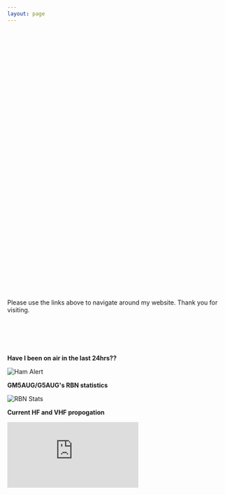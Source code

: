 ```yaml
---
layout: page
---
```

<script>
function redirectToPage() {
  const currentDate = new Date();
    const dayOfWeek = currentDate.getDay(); // 0 = Sunday, 1 = Monday, ..., 6 = Saturday

      if (dayOfWeek === 0) {
          // Redirect to the desired page on Sundays
              window.location.replace('/sabbath'); // Replace '/path/to/sunday-page' with the actual URL of your Sunday page
                }
                }

                // Call the function when the page loads
                window.onload = redirectToPage;
                </script>
<html> 
    <label id="lblGreetings"></label>

<script>
    var myDate = new Date();
    var hrs = myDate.getHours();

    var greet;

if (hrs < 12)                                                                                                                                                                                              
       greet = 'Good morning, or madainn mhath';                                                                                                                                                                  else if (hrs >= 12 && hrs <= 17)
       greet = 'Good afternoon, or feasgar math';
   else if (hrs >= 17 && hrs <= 24)
       greet = 'Good evening, or feasgar math';

    document.getElementById('lblGreetings').innerHTML =
        '<b>' + greet + '</b>, and welcome to the website of Michael Topple, GM5AUG!';
</script> 
</html>

<link rel="stylesheet" href="https://unpkg.com/leaflet/dist/leaflet.css" />
<script src="https://unpkg.com/leaflet/dist/leaflet.js"></script>

<script>
  const API_KEY = "182547.xPVwPuHIc6pv2";  // from aprs.fi
  const stations = ["GM5AUG-2", "GM5AUG-4", "GM5AUG-5"];

  const map = L.map("map").setView([58, -6], 9);
  L.tileLayer("https://{s}.tile.openstreetmap.org/{z}/{x}/{y}.png", {
    attribution: "&copy; OpenStreetMap contributors"
  }).addTo(map);

  const markers = {};

  function formatTimestamp(unixTime) {
    const date = new Date(unixTime * 1000);
    return date.toLocaleString();
  }

  function plotStation(callsign) {
    const url = `https://api.aprs.fi/api/get?name=${callsign}&what=loc&apikey=${API_KEY}&format=json`;

    return fetch(url)
      .then(r => r.json())
      .then(data => {
        if (data.entries && data.entries.length > 0) {
          const entry = data.entries[0];
          const lat = parseFloat(entry.lat);
          const lon = parseFloat(entry.lng);
          const lastHeard = formatTimestamp(entry.time);

          if (markers[callsign]) {
            markers[callsign].setLatLng([lat, lon]);
            markers[callsign].setPopupContent(
              `${callsign}<br>Lat: ${lat.toFixed(5)}, Lon: ${lon.toFixed(5)}<br>Last heard: ${lastHeard}`
            );
          } else {
            markers[callsign] = L.marker([lat, lon])
              .addTo(map)
              .bindPopup(
                `${callsign}<br>Lat: ${lat.toFixed(5)}, Lon: ${lon.toFixed(5)}<br>Last heard: ${lastHeard}`
              );
          }
          return [lat, lon];
        }
        return null;
      });
  }

  function refreshAll() {
    Promise.all(stations.map(plotStation)).then(results => {
      const coords = results.filter(c => c !== null);
      if (coords.length > 0) {
        map.fitBounds(coords);
      }
    });
  }

  refreshAll();
  setInterval(refreshAll, 300000);
</script>

<div id="map" style="height:600px; width:100%;"></div>



Please use the links above to navigate around my website. Thank you for visiting.

<br>
<html>
<script>
var montharray=new Array("Jan","Feb","Mar","Apr","May","Jun","Jul","Aug","Sep","Oct","Nov","Dec")

function countup(yr,m,d){
var today=new Date()
var todayy=today.getYear()
if (todayy < 1000)
todayy+=1900
var todaym=today.getMonth()
var todayd=today.getDate()
var todaystring=montharray[todaym]+" "+todayd+", "+todayy
var paststring=montharray[m-1]+" "+d+", "+yr
var difference=(Math.round((Date.parse(todaystring)-Date.parse(paststring))/(24*60*60*1000))*1)
difference+=" days"
document.write("It\'s been "+difference+" since I was first licensed as M6EIO")
}
//enter the count up date using the format year/month/day
countup(2012,11,07)
</script>
<br>
<script>

var montharray=new Array("Jan","Feb","Mar","Apr","May","Jun","Jul","Aug","Sep","Oct","Nov","Dec")

function countup(yr,m,d){
var today=new Date()
var todayy=today.getYear()
if (todayy < 1000)
todayy+=1900
var todaym=today.getMonth()
var todayd=today.getDate()
var todaystring=montharray[todaym]+" "+todayd+", "+todayy
var paststring=montharray[m-1]+" "+d+", "+yr
var difference=(Math.round((Date.parse(todaystring)-Date.parse(paststring))/(24*60*60*1000))*1)
difference+=" days"
document.write("It\'s been "+difference+" since I was licensed as GM5AUG")
}
//enter the count up date using the format year/month/day
countup(2023,03,20)
</script>
</html>
<br>

**Have I been on air in the last 24hrs??**

![Ham Alert](https://hamalert.org/myspot?c=GM5AUG&h=f28667128cef90b4&a=24)

**GM5AUG/G5AUG's RBN statistics**

![RBN Stats](https://rbn.telegraphy.de/activity/image/GM5AUG+G5AUG)

**Current HF and VHF propogation**

![Propo](https://www.hamqsl.com/solar101vhfpic.php)
